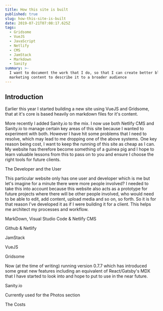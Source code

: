 ```yaml
---
title: How this site is built
published: true
slug: how-this-site-is-built
date: 2019-07-21T07:08:17.625Z
tags:
  - Gridsome
  - VueJS
  - JavaScript
  - Netlify
  - CMS
  - JamStack
  - Markdown
  - Sanity
summary: >-
  I want to document the work that I do, so that I can create better blog and
  marketing content to describe it to a broader audience
---
```

## Introduction

Earlier this year I started building a new site using VueJS and Gridsome, that at it's core is based heavily on markdown files for it's content. 

More recently I added Sanity.io to the mix. I now use both Netlify CMS and Sanity.io to manage certain key areas of this site because I wanted to experiment with both. However I have hit some problems that I need to resolve, which may lead to me dropping one of the above systems. One key reason being cost, I want to keep the running of this site as cheap as I can. My website has therefore become something of a guinea pig and I hope to learn valuable lessons from this to pass on to you and ensure I choose the right tools for future clients.

The Developer and the User

This particular website only has one user and developer which is me but let's imagine for a minute there were more people involved? I needed to take this into account because this website also acts as a prototype for future projects where there will be other people involved, who would need to be able to edit, add content, upload media and so on, so forth. So it is for that reason I've developed it as if I were building it for a client. This helps me architect my processes and workflow.

MarkDown, Visual Studio Code & Netlify CMS

Github & Netlify

JamStack

VueJS

Gridsome

Now (at the time of writing) running version 0.7.7 which has introduced some great new features including an equivalent of React/Gatsby's MDX that I have started to look into and hope to put to use in the near future.

Sanity.io

Currently used for the Photos section

The Costs

